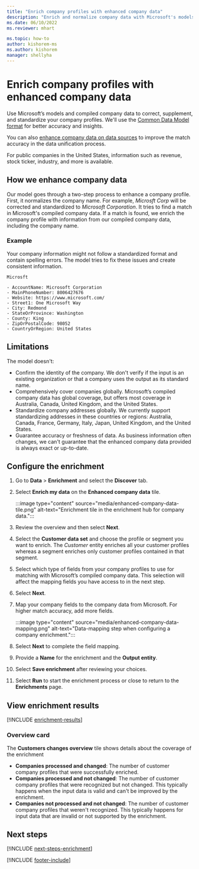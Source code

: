 ```yaml
---
title: "Enrich company profiles with enhanced company data"
description: "Enrich and normalize company data with Microsoft's models."
ms.date: 06/10/2022
ms.reviewer: mhart

ms.topic: how-to
author: kishorem-ms
ms.author: kishorem
manager: shellyha
---
```


# Enrich company profiles with enhanced company data

Use Microsoft’s models and compiled company data to correct, supplement, and standardize your company profiles. We'll use the [Common Data Model format](/common-data-model/schema/core/applicationcommon/account) for better accuracy and insights.

You can also [enhance company data on data sources](data-sources-enrichment.md) to improve the match accuracy in the data unification process.

For public companies in the United States, information such as revenue, stock ticker, industry, and more is available.  

## How we enhance company data

Our model goes through a two-step process to enhance a company profile. First, it normalizes the company name. For example, *Microsft Corp* will be corrected and standardized to *Microsoft Corporation*. It tries to find a match in Microsoft's compiled company data. If a match is found, we enrich the company profile with information from our compiled company data, including the company name.

### Example

Your company information might not follow a standardized format and contain spelling errors. The model tries to fix these issues and create consistent information.

```Input
Microsft
```

```Output
- AccountName: Microsoft Corporation
- MainPhoneNumber: 8006427676
- Website: https://www.microsoft.com/
- Street1: One Microsoft Way
- City: Redmond
- StateOrProvince: Washington
- County: King
- ZipOrPostalCode: 98052
- CountryOrRegion: United States
```

## Limitations

The model doesn't:

- Confirm the identity of the company. We don't verify if the input is an existing organization or that a company uses the output as its standard name.
- Comprehensively cover companies globally. Microsoft’s compiled company data has global coverage, but offers most coverage in Australia, Canada, United Kingdom, and the United States.
- Standardize company addresses globally. We currently support standardizing addresses in these countries or regions: Australia, Canada, France, Germany, Italy, Japan, United Kingdom, and the United States.
- Guarantee accuracy or freshness of data. As business information often changes, we can't guarantee that the enhanced company data provided is always exact or up-to-date.

## Configure the enrichment

1. Go to **Data** > **Enrichment** and select the **Discover** tab.

1. Select **Enrich my data** on the **Enhanced company data** tile.

   :::image type="content" source="media/enhanced-company-data-tile.png" alt-text="Enrichment tile in the enrichment hub for company data.":::

1. Review the overview and then select **Next**.

1. Select the **Customer data set** and choose the profile or segment you want to enrich. The *Customer* entity enriches all your customer profiles whereas a segment enriches only customer profiles contained in that segment.

1. Select which type of fields from your company profiles to use for matching with Microsoft’s compiled company data. This selection will affect the mapping fields you have access to in the next step.

1. Select **Next**.

1. Map your company fields to the company data from Microsoft. For higher match accuracy, add more fields.

    :::image type="content" source="media/enhanced-company-data-mapping.png" alt-text="Data-mapping step when configuring a company enrichment.":::

1. Select **Next** to complete the field mapping.

1. Provide a **Name** for the enrichment and the **Output entity**.

1. Select **Save enrichment** after reviewing your choices.

1. Select **Run** to start the enrichment process or close to return to the **Enrichments** page.

## View enrichment results

[!INCLUDE [enrichment-results](includes/enrichment-results.md)]

### Overview card

The **Customers changes overview** tile shows details about the coverage of the enrichment

- **Companies processed and changed**: The number of customer company profiles that were successfully enriched.
- **Companies processed and not changed**: The number of customer company profiles that were recognized but not changed. This typically happens when the input data is valid and can't be improved by the enrichment.
- **Companies not processed and not changed**: The number of customer company profiles that weren't recognized. This typically happens for input data that are invalid or not supported by the enrichment.

## Next steps

[!INCLUDE [next-steps-enrichment](includes/next-steps-enrichment.md)]

[!INCLUDE [footer-include](includes/footer-banner.md)]
